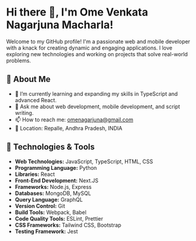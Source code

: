# Hi there 👋, I'm Ome Venkata Nagarjuna Macharla!

Welcome to my GitHub profile! I'm a passionate web and mobile developer with a knack for creating dynamic and engaging applications. I love exploring new technologies and working on projects that solve real-world problems.

## 🚀 About Me

- 🌱 I’m currently learning and expanding my skills in TypeScript and advanced React.
- 💬 Ask me about web development, mobile development, and script writing.
- 📫 How to reach me: omenagarjuna@gmail.com
- 📍 Location: Repalle, Andhra Pradesh, INDIA

## 🔧 Technologies & Tools

- **Web Technologies:** JavaScript, TypeScript, HTML, CSS
- **Programming Language:** Python
- **Libraries:** React
- **Front-End Development:** Next.JS
- **Frameworks:** Node.js, Express
- **Databases:** MongoDB, MySQL 
- **Query Language:** GraphQL
- **Version Control:** Git
- **Build Tools:** Webpack, Babel
- **Code Quality Tools:** ESLint, Prettier
- **CSS Frameworks:** Tailwind CSS, Bootstrap
- **Testing Framework:** Jest

